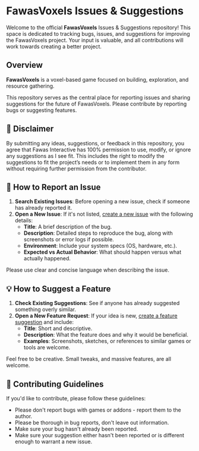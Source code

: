 # FawasVoxels Issues & Suggestions

Welcome to the official **FawasVoxels** Issues & Suggestions repository! This space is dedicated to tracking bugs, issues, and suggestions for improving the FawasVoxels project. Your input is valuable, and all contributions will work towards creating a better project.

## Overview
**FawasVoxels** is a voxel-based game focused on building, exploration, and resource gathering.

This repository serves as the central place for reporting issues and sharing suggestions for the future of FawasVoxels. Please contribute by reporting bugs or suggesting features.

## 📜 Disclaimer
By submitting any ideas, suggestions, or feedback in this repository, you agree that Fawas Interactive has 100% permission to use, modify, or ignore any suggestions as I see fit. This includes the right to modify the suggestions to fit the project’s needs or to implement them in any form without requiring further permission from the contributor.

## 🐛 How to Report an Issue

1. **Search Existing Issues**: Before opening a new issue, check if someone has already reported it.
2. **Open a New Issue**: If it's not listed, [create a new issue](#) with the following details:
   - **Title**: A brief description of the bug.
   - **Description**: Detailed steps to reproduce the bug, along with screenshots or error logs if possible.
   - **Environment**: Include your system specs (OS, hardware, etc.).
   - **Expected vs Actual Behavior**: What should happen versus what actually happened.

Please use clear and concise language when describing the issue.

## 💡 How to Suggest a Feature

1. **Check Existing Suggestions**: See if anyone has already suggested something overly similar.
2. **Open a New Feature Request**: If your idea is new, [create a feature suggestion](#) and include:
   - **Title**: Short and descriptive.
   - **Description**: What the feature does and why it would be beneficial.
   - **Examples**: Screenshots, sketches, or references to similar games or tools are welcome.
   
Feel free to be creative. Small tweaks, and massive features, are all welcome.

## 🤝 Contributing Guidelines

If you'd like to contribute, please follow these guidelines:

- Please don't report bugs with games or addons - report them to the author.
- Please be thorough in bug reports, don't leave out information.
- Make sure your bug hasn't already been reported.
- Make sure your suggestion either hasn't been reported or is different enough to warrant a new issue.
